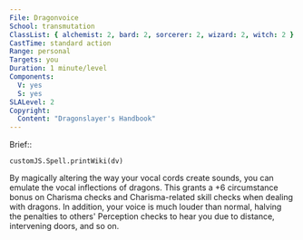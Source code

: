 ```yaml
---
File: Dragonvoice
School: transmutation
ClassList: { alchemist: 2, bard: 2, sorcerer: 2, wizard: 2, witch: 2 }
CastTime: standard action
Range: personal
Targets: you
Duration: 1 minute/level
Components:
  V: yes
  S: yes
SLALevel: 2
Copyright:
  Content: "Dragonslayer's Handbook"
---
```

Brief:: 

```dataviewjs
customJS.Spell.printWiki(dv)
```

By magically altering the way your vocal cords create sounds, you can emulate the vocal inflections of dragons. This grants a +6 circumstance bonus on Charisma checks and Charisma-related skill checks when dealing with dragons.  In addition, your voice is much louder than normal, halving the penalties to others' Perception checks to hear you due to distance, intervening doors, and so on.
